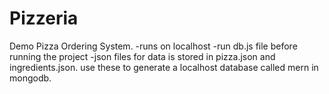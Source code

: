 # Pizzeria

Demo Pizza Ordering System.
-runs on localhost
-run db.js file before running the project 
-json files for data is stored in pizza.json and ingredients.json. use these to generate a localhost database called mern in mongodb.
